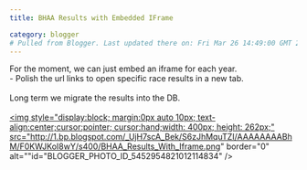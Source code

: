 ```yaml
---
title: BHAA Results with Embedded IFrame

category: blogger
# Pulled from Blogger. Last updated there on: Fri Mar 26 14:49:00 GMT 2010
---
```

For the moment, we can just embed an iframe for each year. <br />- Polish the url links to open specific race results in a new tab.<br /><br />Long term we migrate the results into the DB.<br /><br /><a onblur="try {parent.deselectBloggerImageGracefully();} catch(e) {}" href="http://1.bp.blogspot.com/_UjH7scA_Bek/S6zJhMquTZI/AAAAAAAABhM/F0KWJKoI8wY/s1600/BHAA_Results_With_Iframe.png"><img style="display:block; margin:0px auto 10px; text-align:center;cursor:pointer; cursor:hand;width: 400px; height: 262px;" src="http://1.bp.blogspot.com/_UjH7scA_Bek/S6zJhMquTZI/AAAAAAAABhM/F0KWJKoI8wY/s400/BHAA_Results_With_Iframe.png" border="0" alt=""id="BLOGGER_PHOTO_ID_5452954821012114834" /></a>
